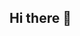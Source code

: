 ## Hi there 👋

<!--
**mohamedrishal/mohamedrishal** is a ✨ _special_ ✨ repository because its `README.md` (this file) appears on your GitHub profile.

Here are some ideas to get you started:

- 👋 Hi, I’m Mohamed Rishal : )
- 👀 I’m interested in software development 🥳
- 🌱 I am a self-taught developer who loves to solve problems digitally with top notch technologies. I am specialised in web technologies, curious to learn more about developing scalable distributed systems, and cares about writing readable as well as maintainable code.
- 📫 reach me at rishalmundekkat@gmail.com
- 💬 Ask me about ...
- 📫 How to reach me: ...
- 😄 Pronouns: ...
- ⚡ Fun fact: ...
-->



